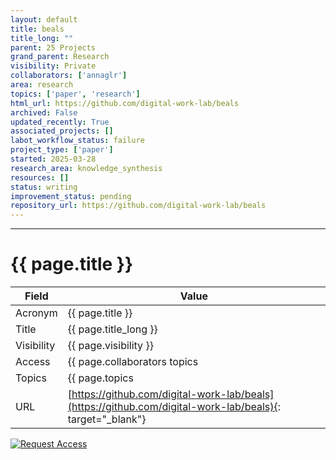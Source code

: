 ```yaml
---
layout: default
title: beals
title_long: ""
parent: 25 Projects
grand_parent: Research
visibility: Private
collaborators: ['annaglr']
area: research
topics: ['paper', 'research']
html_url: https://github.com/digital-work-lab/beals
archived: False
updated_recently: True
associated_projects: []
labot_workflow_status: failure
project_type: ['paper']
started: 2025-03-28
research_area: knowledge_synthesis
resources: []
status: writing
improvement_status: pending
repository_url: https://github.com/digital-work-lab/beals
---
```


---

# {{ page.title }}

Field               | Value
------------------- | ----------------------------------
Acronym             | {{ page.title }}
Title               | {{ page.title_long }}
Visibility          | {{ page.visibility }}
Access              | {{ page.collaborators topics | join: ", "}}
Topics              | {{ page.topics | join: ", " }}
URL                 | [https://github.com/digital-work-lab/beals](https://github.com/digital-work-lab/beals){: target="_blank"}

[![Request Access](https://img.shields.io/badge/Request-Access-blue?style=for-the-badge)](https://github.com/digital-work-lab/handbook/issues/new?assignees=geritwagner&labels=access+request&template=request-repo-access.md&title=%5BAccess+Request%5D+Request+for+access+to+repository)
